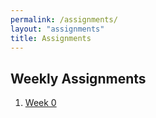 ```yaml
---
permalink: /assignments/
layout: "assignments"
title: Assignments
---
```

## Weekly Assignments

1. [Week 0](w00/)
